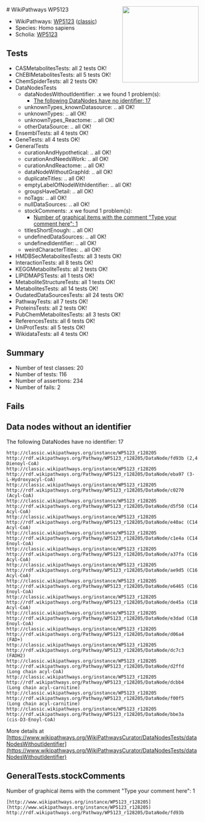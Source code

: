 <img style="float: right; width: 200px" src="https://upload.wikimedia.org/wikipedia/commons/thumb/8/83/Wplogo_with_text_500.png/640px-Wplogo_with_text_500.png" />
# WikiPathways WP5123

* WikiPathways: [WP5123](https://wikipathways.org/pathways/WP5123) ([classic](https://classic.wikipathways.org/instance/WP5123))
* Species: Homo sapiens
* Scholia: [WP5123](https://scholia.toolforge.org/wikipathways/WP5123)
## Tests
* CASMetabolitesTests: all 2 tests OK!
* ChEBIMetabolitesTests: all 5 tests OK!
* ChemSpiderTests: all 2 tests OK!
* DataNodesTests
    * dataNodesWithoutIdentifier: .x we found 1 problem(s):
        * [The following DataNodes have no identifier: 17](#8792c497)
    * unknownTypes_knownDatasource: .. all OK!
    * unknownTypes: .. all OK!
    * unknownTypes_Reactome: .. all OK!
    * otherDataSource: .. all OK!
* EnsemblTests: all 4 tests OK!
* GeneTests: all 4 tests OK!
* GeneralTests
    * curationAndHypothetical: .. all OK!
    * curationAndNeedsWork: .. all OK!
    * curationAndReactome: .. all OK!
    * dataNodeWithoutGraphId: .. all OK!
    * duplicateTitles: .. all OK!
    * emptyLabelOfNodeWithIdentifier: .. all OK!
    * groupsHaveDetail: .. all OK!
    * noTags: .. all OK!
    * nullDataSources: .. all OK!
    * stockComments: .x we found 1 problem(s):
        * [Number of graphical items with the comment "Type your comment here": 1](#6f4bfb29)
    * titlesShortEnough: .. all OK!
    * undefinedDataSources: .. all OK!
    * undefinedIdentifier: .. all OK!
    * weirdCharacterTitles: .. all OK!
* HMDBSecMetabolitesTests: all 3 tests OK!
* InteractionTests: all 8 tests OK!
* KEGGMetaboliteTests: all 2 tests OK!
* LIPIDMAPSTests: all 1 tests OK!
* MetaboliteStructureTests: all 1 tests OK!
* MetabolitesTests: all 14 tests OK!
* OudatedDataSourcesTests: all 24 tests OK!
* PathwayTests: all 7 tests OK!
* ProteinsTests: all 2 tests OK!
* PubChemMetabolitesTests: all 3 tests OK!
* ReferencesTests: all 6 tests OK!
* UniProtTests: all 5 tests OK!
* WikidataTests: all 4 tests OK!


## Summary

* Number of test classes: 20
* Number of tests: 116
* Number of assertions: 234
* Number of fails: 2

## Fails

<a name="8792c497" />

## Data nodes without an identifier

The following DataNodes have no identifier: 17
```
http://classic.wikipathways.org/instance/WP5123_r128205 http://rdf.wikipathways.org/Pathway/WP5123_r128205/DataNode/fd93b (2,4 Dienoyl-CoA)
http://classic.wikipathways.org/instance/WP5123_r128205 http://rdf.wikipathways.org/Pathway/WP5123_r128205/DataNode/eba97 (3-L-Hydroxyacyl-CoA)
http://classic.wikipathways.org/instance/WP5123_r128205 http://rdf.wikipathways.org/Pathway/WP5123_r128205/DataNode/c0270 (Acyl-CoA)
http://classic.wikipathways.org/instance/WP5123_r128205 http://rdf.wikipathways.org/Pathway/WP5123_r128205/DataNode/d5f50 (C14 Acyl-CoA)
http://classic.wikipathways.org/instance/WP5123_r128205 http://rdf.wikipathways.org/Pathway/WP5123_r128205/DataNode/e40ac (C14 Acyl-CoA)
http://classic.wikipathways.org/instance/WP5123_r128205 http://rdf.wikipathways.org/Pathway/WP5123_r128205/DataNode/c1e4a (C14 Enoyl-CoA)
http://classic.wikipathways.org/instance/WP5123_r128205 http://rdf.wikipathways.org/Pathway/WP5123_r128205/DataNode/a37fa (C16 Acyl-CoA)
http://classic.wikipathways.org/instance/WP5123_r128205 http://rdf.wikipathways.org/Pathway/WP5123_r128205/DataNode/ae9d5 (C16 Acyl-CoA)
http://classic.wikipathways.org/instance/WP5123_r128205 http://rdf.wikipathways.org/Pathway/WP5123_r128205/DataNode/e6465 (C16 Enoyl-CoA)
http://classic.wikipathways.org/instance/WP5123_r128205 http://rdf.wikipathways.org/Pathway/WP5123_r128205/DataNode/de45a (C18 Acyl-CoA)
http://classic.wikipathways.org/instance/WP5123_r128205 http://rdf.wikipathways.org/Pathway/WP5123_r128205/DataNode/e3dad (C18 Enoyl-CoA)
http://classic.wikipathways.org/instance/WP5123_r128205 http://rdf.wikipathways.org/Pathway/WP5123_r128205/DataNode/d06a4 (FAD+)
http://classic.wikipathways.org/instance/WP5123_r128205 http://rdf.wikipathways.org/Pathway/WP5123_r128205/DataNode/dc7c3 (FADH2)
http://classic.wikipathways.org/instance/WP5123_r128205 http://rdf.wikipathways.org/Pathway/WP5123_r128205/DataNode/d2ffd (Long chain acyl-CoA)
http://classic.wikipathways.org/instance/WP5123_r128205 http://rdf.wikipathways.org/Pathway/WP5123_r128205/DataNode/dcbb4 (Long chain acyl-carnitine)
http://classic.wikipathways.org/instance/WP5123_r128205 http://rdf.wikipathways.org/Pathway/WP5123_r128205/DataNode/f00f5 (Long chain acyl-carnitine)
http://classic.wikipathways.org/instance/WP5123_r128205 http://rdf.wikipathways.org/Pathway/WP5123_r128205/DataNode/bbe3a (cis-D3-Enoyl-CoA)
```

More details at [https://www.wikipathways.org/WikiPathwaysCurator/DataNodesTests/dataNodesWithoutIdentifier](https://www.wikipathways.org/WikiPathwaysCurator/DataNodesTests/dataNodesWithoutIdentifier)

<a name="6f4bfb29" />

## GeneralTests.stockComments

Number of graphical items with the comment "Type your comment here": 1
```
[http://www.wikipathways.org/instance/WP5123_r128205](http://www.wikipathways.org/instance/WP5123_r128205) http://rdf.wikipathways.org/Pathway/WP5123_r128205/DataNode/fd93b
```

